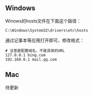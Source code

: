 ## Windows
Winows的hosts文件在下面这个路径：
```
C:\Windows\System32\drivers\etc\hosts
```
通过记事本等应用打开即可，修改格式：
```
# 注意是配置域名，不是具体的URL
127.0.0.1 bing.com
192.168.0.1 mail.qq.com
```

## Mac
待更新
